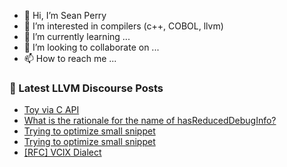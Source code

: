 - 👋 Hi, I’m Sean Perry
- 👀 I’m interested in compilers (c++, COBOL, llvm)
- 🌱 I’m currently learning ...
- 💞️ I’m looking to collaborate on ...
- 📫 How to reach me ...

<!---
s66perry/s66perry is a ✨ special ✨ repository because its `README.md` (this file) appears on your GitHub profile.
You can click the Preview link to take a look at your changes.
--->
### 📕 Latest LLVM Discourse Posts

<!-- DISCOURSE-LLVM:START -->
- [Toy via C API](https://discourse.llvm.org/t/toy-via-c-api/75503#post_1)
- [What is the rationale for the name of hasReducedDebugInfo?](https://discourse.llvm.org/t/what-is-the-rationale-for-the-name-of-hasreduceddebuginfo/75502#post_1)
- [Trying to optimize small snippet](https://discourse.llvm.org/t/trying-to-optimize-small-snippet/75493#post_4)
- [Trying to optimize small snippet](https://discourse.llvm.org/t/trying-to-optimize-small-snippet/75493#post_3)
- [[RFC] VCIX Dialect](https://discourse.llvm.org/t/rfc-vcix-dialect/75498#post_1)
<!-- DISCOURSE-LLVM:END -->
